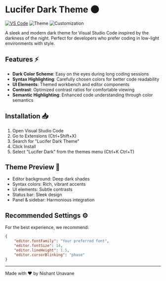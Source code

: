 # Lucifer Dark Theme 🌑

[![VS Code](https://img.shields.io/badge/Visual_Studio_Code-0078D4?style=flat&logo=visual-studio-code&logoColor=white)](https://marketplace.visualstudio.com/items?itemName=YourExtensionName)
![Theme](https://img.shields.io/badge/Theme-Dark-red)
![Customization](https://img.shields.io/badge/Customization-Yes-brightgreen)

A sleek and modern dark theme for Visual Studio Code inspired by the darkness of the night. Perfect for developers who prefer coding in low-light environments with style.

## Features ⚡

- **Dark Color Scheme**: Easy on the eyes during long coding sessions
- **Syntax Highlighting**: Carefully chosen colors for better code readability
- **UI Elements**: Themed workbench and editor components
- **Contrast**: Optimized contrast ratios for comfortable viewing
- **Semantic Highlighting**: Enhanced code understanding through color semantics

## Installation 📥

1. Open Visual Studio Code
2. Go to Extensions (Ctrl+Shift+X)
3. Search for "Lucifer Dark Theme"
4. Click Install
5. Select "Lucifer Dark" from the themes menu (Ctrl+K Ctrl+T)

## Theme Preview 🎨

- Editor background: Deep dark shades
- Syntax colors: Rich, vibrant accents
- UI elements: Subtle contrasts
- Status bar: Sleek design
- Panel & sidebar: Harmonious integration

## Recommended Settings ⚙️

For the best experience, we recommend:

```json
{
    "editor.fontFamily": "Your preferred font",
    "editor.fontSize": 14,
    "editor.lineHeight": 1.5,
    "editor.cursorBlinking": "phase"
}

```

---

Made with ❤️ by Nishant Unavane

